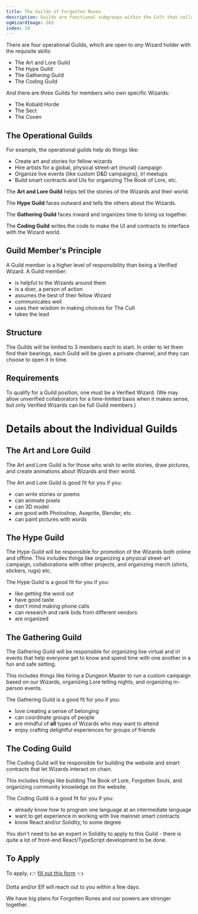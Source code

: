 ```yaml
---
title: The Guilds of Forgotten Runes
description: Guilds are functional subgroups within the Cult that collaborate to contribute in unique ways. Through the power of nimble, effective Guilds, the Wizards can combine their affinities for action and create magic for the community.
ogWizardImage: 283
index: 10
---
```


There are four operational Guilds, which are open to _any_ Wizard holder with the requisite skills:

- The Art and Lore Guild
- The Hype Guild
- The Gathering Guild
- The Coding Guild

And there are three Guilds for members who own specific Wizards:

- The Kobald Horde
- The Sect
- The Coven

## The Operational Guilds

For example, the operational guilds help do things like:

- Create art and stories for fellow wizards
- Hire artists for a global, physical street-art (mural) campaign
- Organize live events (like custom D&D campaigns), irl meetups
- Build smart contracts and UIs for organizing The Book of Lore, etc.

The **Art and Lore Guild** helps tell the stories of the Wizards and their world.

The **Hype Guild** faces outward and tells the others about the Wizards.

The **Gathering Guild** faces inward and organizes time to bring us together.

The **Coding Guild** writes the code to make the UI and contracts to interface with the Wizard world.

## Guild Member's Principle

A Guild member is a higher level of responsibility than being a Verified Wizard. A Guild member:

- is helpful to the Wizards around them
- is a doer, a person of action
- assumes the best of their fellow Wizard
- communicates well
- uses their wisdom in making choices for The Cult
- takes the lead

## Structure

The Guilds will be limited to 3 members each to start. In order to let them find their bearings, each Guild will be given a private channel, and they can choose to open it in time.

## Requirements

To qualify for a Guild position, one must be a Verified Wizard. (We may allow unverified collaborators for a time-limited basis when it makes sense, but only Verified Wizards can be full Guild members.)

# Details about the Individual Guilds

## The Art and Lore Guild

The Art and Lore Guild is for those who wish to write stories, draw pictures, and create animations about Wizards and their world.

The Art and Lore Guild is good fit for you if you:

- can write stories or poems
- can animate pixels
- can 3D model
- are good with Photoshop, Aseprite, Blender, etc.
- can paint pictures with words

## The Hype Guild

The Hype Guild will be responsible for promotion of the Wizards both online and offline. This includes things like organizing a physical street-art campaign, collaborations with other projects, and organizing merch (shirts, stickers, rugs) etc.

The Hype Guild is a good fit for you if you:

- like getting the word out
- have good taste
- don't mind making phone calls
- can research and rank bids from different vendors
- are organized

## The Gathering Guild

The Gathering Guild will be responsible for organizing live virtual and irl events that help everyone get to know and spend time with one another in a fun and safe setting.

This includes things like hiring a Dungeon Master to run a custom campaign based on our Wizards, organizing Lore telling nights, and organizing in-person events.

The Gathering Guild is a good fit for you if you:

- love creating a sense of belonging
- can coordinate groups of people
- are mindful of **all** types of Wizards who may want to attend
- enjoy crafting delightful experiences for groups of friends

## The Coding Guild

The Coding Guild will be responsible for building the website and smart contracts that let Wizards interact on chain.

This includes things like building The Book of Lore, Forgotten Souls, and organizing community knowledge on the website.

The Coding Guild is a good fit for you if you:

- already know how to program one language at an intermediate language
- want to get experience in working with live mainnet smart contracts
- know React and/or Solidity, to some degree

You don't need to be an expert in Solidity to apply to this Guild - there is quite a lot of front-end React/TypeScript development to be done.

## To Apply

To apply, 👉 [fill out this form](https://forms.gle/g4wd9hffZQvZfjh9A) 👈

Dotta and/or Elf will reach out to you within a few days.

We have big plans for Forgotten Runes and our powers are stronger together.
